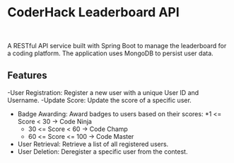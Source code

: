 <h1>CoderHack Leaderboard API</h1><br>

A RESTful API service built with Spring Boot to manage the leaderboard for a coding platform. The application uses MongoDB to persist user data.<be>

<h2>Features</h2>

-User Registration: Register a new user with a unique User ID and Username.
-Update Score: Update the score of a specific user.
* Badge Awarding: Award badges to users based on their scores:
  *1 <= Score < 30 -> Code Ninja
  * 30 <= Score < 60 -> Code Champ
  * 60 <= Score <= 100 -> Code Master
* User Retrieval: Retrieve a list of all registered users.
* User Deletion: Deregister a specific user from the contest.

 
